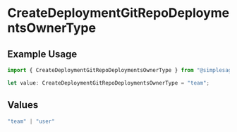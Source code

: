 # CreateDeploymentGitRepoDeploymentsOwnerType

## Example Usage

```typescript
import { CreateDeploymentGitRepoDeploymentsOwnerType } from "@simplesagar/vercel/models/createdeploymentop.js";

let value: CreateDeploymentGitRepoDeploymentsOwnerType = "team";
```

## Values

```typescript
"team" | "user"
```